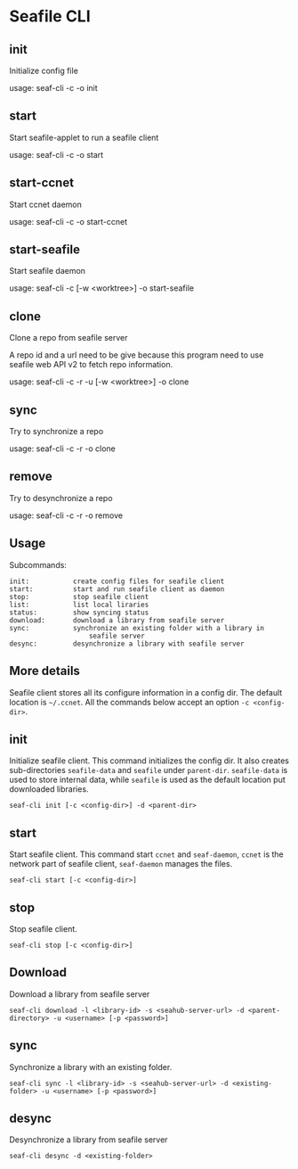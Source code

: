 # Seafile CLI

## init

Initialize config file

usage: seaf-cli -c <config-dir> -o init

## start

Start seafile-applet to run a seafile client

usage: seaf-cli -c <config-dir> -o start

## start-ccnet

Start ccnet daemon

usage: seaf-cli -c <config-dir> -o start-ccnet

## start-seafile

Start seafile daemon

usage: seaf-cli -c <config-dir> \[-w \<worktree>] -o start-seafile

## clone

Clone a repo from seafile server

A repo id and a url need to be give because this program need to use seafile web
API v2 to fetch repo information.

usage: seaf-cli -c <config-dir> -r <repo-id> -u <url> \[-w \<worktree>] -o clone

## sync

Try to synchronize a repo

usage: seaf-cli -c <config-dir> -r <repo-id> -o clone

## remove

Try to desynchronize a repo

usage: seaf-cli -c <config-dir> -r <repo-id> -o remove

## Usage

Subcommands:

```
init:           create config files for seafile client
start:          start and run seafile client as daemon
stop:           stop seafile client
list:           list local liraries
status:         show syncing status
download:       download a library from seafile server
sync:           synchronize an existing folder with a library in
                    seafile server
desync:         desynchronize a library with seafile server

```

## More details

Seafile client stores all its configure information in a config dir. The default location is `~/.ccnet`. All the commands below accept an option `-c <config-dir>`.

## init

Initialize seafile client. This command initializes the config dir. It also creates sub-directories `seafile-data` and `seafile` under `parent-dir`. `seafile-data` is used to store internal data, while `seafile` is used as the default location put downloaded libraries.

```
seaf-cli init [-c <config-dir>] -d <parent-dir>

```

## start

Start seafile client. This command start `ccnet` and `seaf-daemon`, `ccnet` is the network part of seafile client, `seaf-daemon` manages the files.

```
seaf-cli start [-c <config-dir>]

```

## stop

Stop seafile client.

```
seaf-cli stop [-c <config-dir>]

```

## Download

Download a library from seafile server

```
seaf-cli download -l <library-id> -s <seahub-server-url> -d <parent-directory> -u <username> [-p <password>]

```

## sync

Synchronize a library with an existing folder.

```
seaf-cli sync -l <library-id> -s <seahub-server-url> -d <existing-folder> -u <username> [-p <password>]

```

## desync

Desynchronize a library from seafile server

```
seaf-cli desync -d <existing-folder>

```
